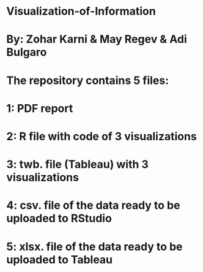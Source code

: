 # Visualization-of-Information
# By: Zohar Karni & May Regev & Adi Bulgaro
# The repository contains 5 files:
  # 1: PDF report
  # 2: R file with code of 3 visualizations
  # 3: twb. file (Tableau) with 3 visualizations
  # 4: csv. file of the data ready to be uploaded to RStudio
  # 5: xlsx. file of the data ready to be uploaded to Tableau
